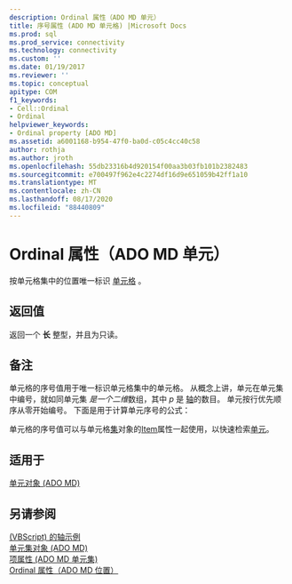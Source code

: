 ```yaml
---
description: Ordinal 属性（ADO MD 单元）
title: 序号属性 (ADO MD 单元格) |Microsoft Docs
ms.prod: sql
ms.prod_service: connectivity
ms.technology: connectivity
ms.custom: ''
ms.date: 01/19/2017
ms.reviewer: ''
ms.topic: conceptual
apitype: COM
f1_keywords:
- Cell::Ordinal
- Ordinal
helpviewer_keywords:
- Ordinal property [ADO MD]
ms.assetid: a6001168-b954-47f0-ba0d-c05c4cc40c58
author: rothja
ms.author: jroth
ms.openlocfilehash: 55db23316b4d920154f00aa3b03fb101b2382483
ms.sourcegitcommit: e700497f962e4c2274df16d9e651059b42ff1a10
ms.translationtype: MT
ms.contentlocale: zh-CN
ms.lasthandoff: 08/17/2020
ms.locfileid: "88440809"
---
```

# <a name="ordinal-property-ado-md-cell"></a>Ordinal 属性（ADO MD 单元）
按单元格集中的位置唯一标识 [单元格](../../../ado/reference/ado-md-api/cell-object-ado-md.md) 。  
  
## <a name="return-values"></a>返回值  
 返回一个 **长** 整型，并且为只读。  
  
## <a name="remarks"></a>备注  
 单元格的序号值用于唯一标识单元格集中的单元格。 从概念上讲，单元在单元集中编号，就如同单元集 *是一个二维*数组，其中 *p* 是 [轴](../../../ado/reference/ado-md-api/axes-collection-ado-md.md)的数目。 单元按行优先顺序从零开始编号。 下面是用于计算单元序号的公式：  
  
 单元格的序号值可以与单元格[集](../../../ado/reference/ado-md-api/cellset-object-ado-md.md)对象的[Item](../../../ado/reference/ado-md-api/item-property-ado-md-cellset.md)属性一起使用，以快速检索[单元](../../../ado/reference/ado-md-api/cell-object-ado-md.md)。  
  
## <a name="applies-to"></a>适用于  
 [单元对象 (ADO MD)](../../../ado/reference/ado-md-api/cell-object-ado-md.md)  
  
## <a name="see-also"></a>另请参阅  
 [ (VBScript) 的轴示例 ](../../../ado/reference/ado-md-api/axis-example-vbscript.md)   
 [单元集对象 (ADO MD) ](../../../ado/reference/ado-md-api/cellset-object-ado-md.md)   
 [项属性 (ADO MD 单元集) ](../../../ado/reference/ado-md-api/item-property-ado-md-cellset.md)   
 [Ordinal 属性（ADO MD 位置）](../../../ado/reference/ado-md-api/ordinal-property-ado-md-position.md)
